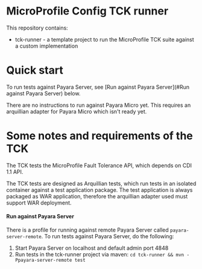# MicroProfile Config TCK runner

This repository contains:
 
 - tck-runner - a template project to run the MicroProfile TCK suite against a custom implementation

# Quick start

To run tests against Payara Server, see [Run against Payara Server](#Run against Payara Server) below.

There are no instructions to run against Payara Micro yet. This requires an arquillian adapter for Payara Micro which isn't ready yet.

# Some notes and requirements of the TCK

The TCK tests the MicroProfile Fault Tolerance API, which depends on CDI 1.1 API.

The TCK tests are designed as Arquillian tests, which run tests in an isolated container against a test application package. The test application is always packaged as WAR application, therefore the arquillian adapter used must support WAR deployment.

#### Run against Payara Server

There is a profile for running against remote Payara Server called `payara-server-remote`. To run tests against Payara Server, do the following:

1. Start Payara Server on localhost and default admin port 4848
2. Run tests in the tck-runner project via maven: `cd tck-runner && mvn -Ppayara-server-remote test`
